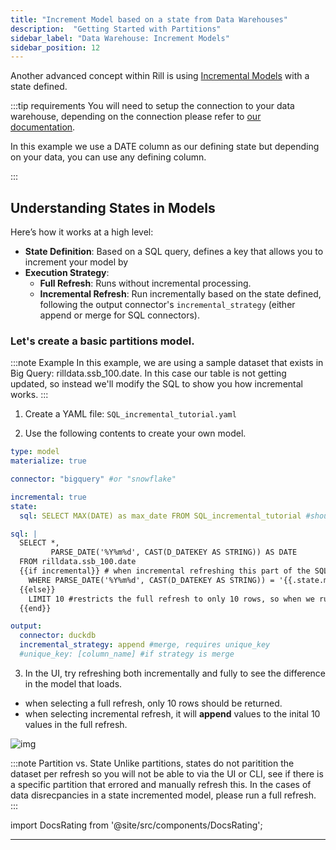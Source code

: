 ```yaml
---
title: "Increment Model based on a state from Data Warehouses"
description:  "Getting Started with Partitions"
sidebar_label: "Data Warehouse: Increment Models"
sidebar_position: 12
---
```


Another advanced concept within Rill is using [Incremental Models](/build/incremental-models/#what-is-an-incremental-model) with a state defined. 

:::tip requirements
You will need to setup the connection to your data warehouse, depending on the connection please refer to [our documentation](https://docs.rilldata.com/reference/connectors/). 

In this example we use a DATE column as our defining state but depending on your data, you can use any defining column.

:::

## Understanding States in Models

Here’s how it works at a high level:

- **State Definition**: Based on a SQL query, defines a key that allows you to increment your model by
- **Execution Strategy**:
  - **Full Refresh**: Runs without incremental processing.
  - **Incremental Refresh**: Run incrementally based on the state defined, following the output connector's `incremental_strategy` (either append or merge for SQL connectors).

### Let's create a basic partitions model.

:::note Example
In this example, we are using a sample dataset that exists in Big Query: rilldata.ssb_100.date.
In this case our table is not getting updated, so instead we'll modify the SQL to show you how incremental works.
:::


1. Create a YAML file: `SQL_incremental_tutorial.yaml`

2. Use the following contents to create your own model.
```yaml
type: model
materialize: true

connector: "bigquery" #or "snowflake"

incremental: true
state:
  sql: SELECT MAX(DATE) as max_date FROM SQL_incremental_tutorial #should be the name of the current model

sql: |
  SELECT *,
         PARSE_DATE('%Y%m%d', CAST(D_DATEKEY AS STRING)) AS DATE
  FROM rilldata.ssb_100.date
  {{if incremental}} # when incremental refreshing this part of the SQL is used.
    WHERE PARSE_DATE('%Y%m%d', CAST(D_DATEKEY AS STRING)) = '{{.state.max_date}}' #normally would want to set this to where DATE > '{{.state.max_date}}' to only append new rows.
  {{else}} 
    LIMIT 10 #restricts the full refresh to only 10 rows, so when we run incremental, its easy to tell the difference. 
  {{end}}

output:
  connector: duckdb
  incremental_strategy: append #merge, requires unique_key
  #unique_key: [column_name] #if strategy is merge
```

3. In the UI, try refreshing both incrementally and fully to see the difference in the model that loads. 
- when selecting a full refresh, only 10 rows should be returned. 
- when selecting incremental refresh, it will **append** values to the inital 10 values in the full refresh. 

![img](/img/tutorials/302/data-warehouse-refresh.png)

:::note Partition vs. State
Unlike partitions, states do not paritition the dataset per refresh so you will not be able to via the UI or CLI, see if there is a specific partition that errored and manually refresh this. In the cases of data disrecpancies in a state incremented model, please run a full refresh. 
:::

import DocsRating from '@site/src/components/DocsRating';

---
<DocsRating />
